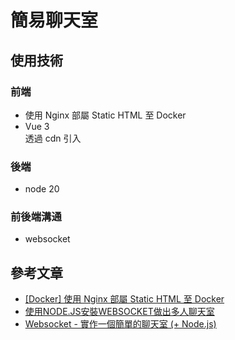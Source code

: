 # 簡易聊天室

## 使用技術
### 前端
- 使用 Nginx 部屬 Static HTML 至 Docker
- Vue 3  
  透過 cdn 引入
### 後端
- node 20
### 前後端溝通
- websocket

## 參考文章
- [[Docker] 使用 Nginx 部屬 Static HTML 至 Docker](https://dotblogs.com.tw/fire/2022/10/22/235444)
- [使用NODE.JS安裝WEBSOCKET做出多人聊天室](https://fgchen.com/wpedu/course/%e4%bd%bf%e7%94%a8node-js%e5%ae%89%e8%a3%9dwebsocket%e5%81%9a%e5%87%ba%e5%a4%9a%e4%ba%ba%e8%81%8a%e5%a4%a9%e5%ae%a4/)
- [Websocket - 實作一個簡單的聊天室 (+ Node.js)](https://www.eudora.cc/posts/220105)
